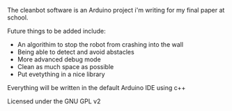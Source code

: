 The cleanbot software is an Arduino project i'm writing for my final paper at school.

Future things to be added include:
- An algorithim to stop the robot from crashing into the wall
- Being able to detect and avoid abstacles
- More advanced debug mode
- Clean as much space as possible
- Put evetything in a nice library

Everything will be written in the default Arduino IDE using c++

Licensed under the GNU GPL v2

